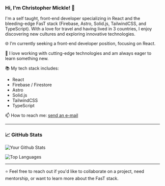 ### Hi, I'm Christopher Mickle! 👋

I'm a self taught, front-end developer  specializing in React and the bleeding-edge FasT stack (Firebase, Astro, Solid.js, TailwindCSS, and TypeScript). With a love for travel and having lived in 3 countries, I enjoy discovering new cultures and exploring innovative technologies.

🌐 I'm currently seeking a front-end developer position, focusing on React.

🔭 I love working with cutting-edge technologies and am always eager to learn something new.

📚 My tech stack includes:
- React
- Firebase / Firestore
- Astro
- Solid.js
- TailwindCSS
- TypeScript

📫 How to reach me: [send an e-mail](mailto:cmickle.dev@gmail.com)

---

### 📈 GitHub Stats

![Your Github Stats](https://github-readme-stats.vercel.app/api?username=christophermickle&show_icons=true&count_private=true&theme=radical)

![Top Languages](https://github-readme-stats.vercel.app/api/top-langs/?username=christophermickle&layout=compact&theme=radical)

---

⭐️ Feel free to reach out if you'd like to collaborate on a project, need mentorship, or want to learn more about the FasT stack.
